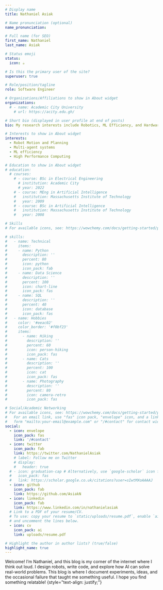 ```yaml
---
# Display name
title: Nathaniel Asiak 

# Name pronunciation (optional)
name_pronunciation: 

# Full name (for SEO)
first_name: Nathaniel
last_name: Asiak

# Status emoji
status:
  icon: ☕️

# Is this the primary user of the site?
superuser: true

# Role/position/tagline
role: Software Engineer

# Organizations/Affiliations to show in About widget
organizations:
  # - name: Academic City University
    # url: https://acity.edu.gh/

# Short bio (displayed in user profile at end of posts)
bio: My research interests include Robotics, ML Efficiency, and Hardware.

# Interests to show in About widget
interests:
  - Robot Motion and Planning 
  - Multi-agent systems
  - ML efficiency
  - High Performance Computing

# Education to show in About widget
# education:
  # courses:
    # - course: BSc in Electrical Engineering
      # institution: Academic City 
      # year: 2022
    # - course: MEng in Artificial Intelligence
    #   institution: Massachusetts Institute of Technology
    #   year: 2009
    # - course: BSc in Artificial Intelligence
    #   institution: Massachusetts Institute of Technology
    #   year: 2008

# Skills
# For available icons, see: https://wowchemy.com/docs/getting-started/page-builder/#icons

# skills:
#   - name: Technical
#     items:
#     - name: Python
#       description: ''
#       percent: 80
#       icon: python
#       icon_pack: fab
#     - name: Data Science
#       description: ''
#       percent: 100
#       icon: chart-line
#       icon_pack: fas
#     - name: SQL
#       description: ''
#       percent: 40
#       icon: database
#       icon_pack: fas
#   - name: Hobbies
#     color: '#eeac02'
#     color_border: '#f0bf23'
#     items:
#       - name: Hiking
#         description: ''
#         percent: 60
#         icon: person-hiking
#         icon_pack: fas
#       - name: Cats
#         description: ''
#         percent: 100
#         icon: cat
#         icon_pack: fas
#       - name: Photography
#         description: ''
#         percent: 80
#         icon: camera-retro
#         icon_pack: fas

# Social/Academic Networking
# For available icons, see: https://wowchemy.com/docs/getting-started/page-builder/#icons
#   For an email link, use "fas" icon pack, "envelope" icon, and a link in the
#   form "mailto:your-email@example.com" or "/#contact" for contact widget.
social:
  - icon: envelope
    icon_pack: fas
    link: '/#contact'
  - icon: twitter
    icon_pack: fab
    link: https://twitter.com/NathanielAsiak
    # label: Follow me on Twitter
    # display:
    #   header: true
  # - icon: graduation-cap # Alternatively, use `google-scholar` icon from `ai` icon pack
  #   icon_pack: fas
  #   link: https://scholar.google.co.uk/citations?user=sIwtMXoAAAAJ
  - icon: github
    icon_pack: fab
    link: https://github.com/AsiakN
  - icon: linkedin
    icon_pack: fab
    link: https://www.linkedin.com/in/nathanielasiak
  # Link to a PDF of your resume/CV.
  # To use: copy your resume to `static/uploads/resume.pdf`, enable `ai` icons in `params.yaml`,
  # and uncomment the lines below.
  - icon: cv
    icon_pack: ai
    link: uploads/resume.pdf

# Highlight the author in author lists? (true/false)
highlight_name: true
---
```


Welcome! I’m Nathaniel, and this blog is my corner of the internet where I think out loud. I design robots, write code, and explore how AI can solve real-world problems. This blog is where I document experiments, ideas, and the occasional failure that taught me something useful. I hope you find something relatable!
{style="text-align: justify;"}
